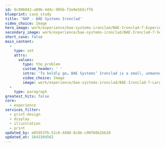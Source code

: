 ```yaml
---
id: 9c986042-a89b-4d4c-905b-f2e9e5b5cffb
blueprint: case_study
title: 'NAP - BAE Systems Ironclad'
video_choice: Image
hero_image: work/experience/bae-systems-ironclad/BAE-Ironclad-7-Experience-Full-Image-1360x768.5.jpg
secondary_image: work/experience/bae-systems-ironclad/BAE-Ironclad-7-Secondary-Image-896x597.jpg
short_case: false
main_content:
  -
    type: set
    attrs:
      values:
        type: the_problem
        custom_header: ' '
        intro: 'To boldly go… BAE Systems’ Ironclad is a small, unmanned ground vehicle designed to undertake those dangerous tasks that would endanger soldiers’ lives. So when BAE Systems approached us ahead of the 2017 Defence and Security Equipment International Conference in London to produce the supporting materials, we jumped at the chance. From illustrated technical drawings and photo-real visuals, to posters showcasing the extraordinary multi-role potential of Ironclad, we worked hard with BAE within a tight timescale to deliver in time for the launch.'
        video_choice: Image
        image: work/experience/bae-systems-ironclad/BAE-Ironclad-7-Large-927x522.jpg
  -
    type: paragraph
greatest_hits: false
core:
  - experience
services_filter:
  - print-design
  - display
  - illustration
  - print
updated_by: e85953fb-52c6-4488-8c8b-c90f68b2bb10
updated_at: 1643384562
---
```


